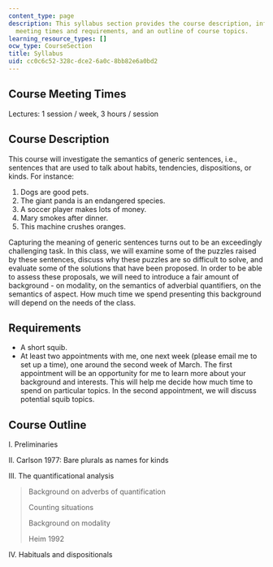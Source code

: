 ```yaml
---
content_type: page
description: This syllabus section provides the course description, information on
  meeting times and requirements, and an outline of course topics.
learning_resource_types: []
ocw_type: CourseSection
title: Syllabus
uid: cc0c6c52-328c-dce2-6a0c-8bb82e6a0bd2
---
```


Course Meeting Times
--------------------

Lectures: 1 session / week, 3 hours / session

Course Description
------------------

This course will investigate the semantics of generic sentences, i.e., sentences that are used to talk about habits, tendencies, dispositions, or kinds. For instance:

1.  Dogs are good pets.
2.  The giant panda is an endangered species.
3.  A soccer player makes lots of money.
4.  Mary smokes after dinner.
5.  This machine crushes oranges.

Capturing the meaning of generic sentences turns out to be an exceedingly challenging task. In this class, we will examine some of the puzzles raised by these sentences, discuss why these puzzles are so difficult to solve, and evaluate some of the solutions that have been proposed. In order to be able to assess these proposals, we will need to introduce a fair amount of background - on modality, on the semantics of adverbial quantifiers, on the semantics of aspect. How much time we spend presenting this background will depend on the needs of the class.

Requirements
------------

*   A short squib.
*   At least two appointments with me, one next week (please email me to set up a time), one around the second week of March. The first appointment will be an opportunity for me to learn more about your background and interests. This will help me decide how much time to spend on particular topics. In the second appointment, we will discuss potential squib topics.

Course Outline
--------------

I. Preliminaries

II. Carlson 1977: Bare plurals as names for kinds

III. The quantificational analysis

> Background on adverbs of quantification
> 
> Counting situations
> 
> Background on modality
> 
> Heim 1992

IV. Habituals and dispositionals